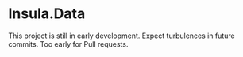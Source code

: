 Insula.Data
===========
This project is still in early development. Expect turbulences in future commits. Too early for Pull requests.